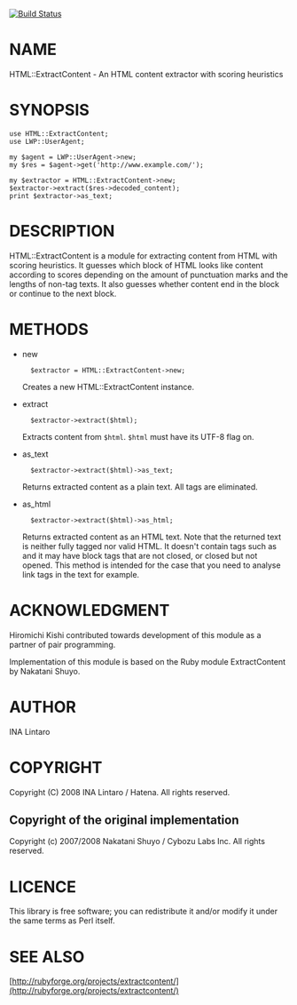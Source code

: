 [![Build Status](https://travis-ci.org/tarao/perl5-HTML-ExtractContent.svg?branch=master)](https://travis-ci.org/tarao/perl5-HTML-ExtractContent)
# NAME

HTML::ExtractContent - An HTML content extractor with scoring heuristics

# SYNOPSIS

    use HTML::ExtractContent;
    use LWP::UserAgent;

    my $agent = LWP::UserAgent->new;
    my $res = $agent->get('http://www.example.com/');

    my $extractor = HTML::ExtractContent->new;
    $extractor->extract($res->decoded_content);
    print $extractor->as_text;

# DESCRIPTION

HTML::ExtractContent is a module for extracting content from HTML with scoring
heuristics. It guesses which block of HTML looks like content according to
scores depending on the amount of punctuation marks and the lengths of non-tag
texts. It also guesses whether content end in the block or continue to the
next block.

# METHODS

- new

        $extractor = HTML::ExtractContent->new;

    Creates a new HTML::ExtractContent instance.

- extract

        $extractor->extract($html);

    Extracts content from `$html`.
    `$html` must have its UTF-8 flag on.

- as\_text

        $extractor->extract($html)->as_text;

    Returns extracted content as a plain text. All tags are eliminated.

- as\_html

        $extractor->extract($html)->as_html;

    Returns extracted content as an HTML text.
    Note that the returned text is neither fully tagged nor valid HTML.
    It doesn't contain tags such as <html> and it may have block tags that are
    not closed, or closed but not opened.
    This method is intended for the case that you need to analyse link tags in
    the text for example.

# ACKNOWLEDGMENT

Hiromichi Kishi contributed towards development of this module
as a partner of pair programming.

Implementation of this module is based on the Ruby module ExtractContent by
Nakatani Shuyo.

# AUTHOR

INA Lintaro <tarao at cpan.org>

# COPYRIGHT

Copyright (C) 2008 INA Lintaro / Hatena. All rights reserved.

## Copyright of the original implementation

Copyright (c) 2007/2008 Nakatani Shuyo / Cybozu Labs Inc. All rights reserved.

# LICENCE

This library is free software; you can redistribute it and/or modify it under
the same terms as Perl itself.

# SEE ALSO

[http://rubyforge.org/projects/extractcontent/](http://rubyforge.org/projects/extractcontent/)
